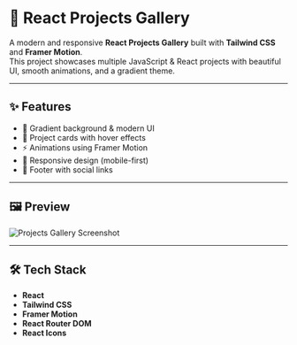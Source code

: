 # 🚀 React Projects Gallery

A modern and responsive **React Projects Gallery** built with **Tailwind CSS** and **Framer Motion**.  
This project showcases multiple JavaScript & React projects with beautiful UI, smooth animations, and a gradient theme.

---

## ✨ Features

- 🎨 Gradient background & modern UI
- 📂 Project cards with hover effects
- ⚡ Animations using Framer Motion
- 🌙 Responsive design (mobile-first)
- 🔗 Footer with social links

---

## 🖼️ Preview

![Projects Gallery Screenshot](/ss.png)

---

## 🛠️ Tech Stack

- **React**
- **Tailwind CSS**
- **Framer Motion**
- **React Router DOM**
- **React Icons**
